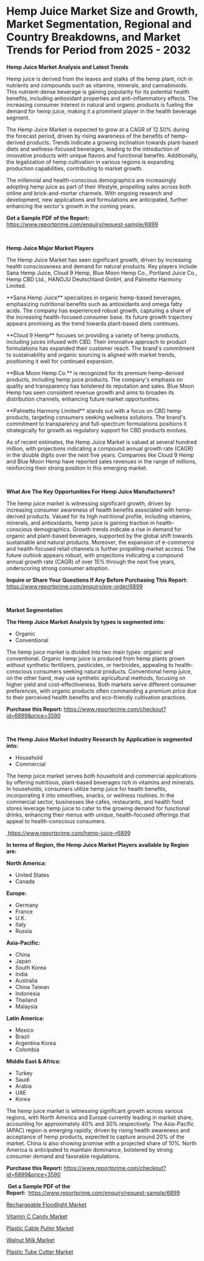 <p><h1>Hemp Juice Market Size and Growth, Market Segmentation, Regional and Country Breakdowns, and Market Trends for Period from 2025 -  2032</h1></p><p><strong>Hemp Juice Market Analysis and Latest Trends</strong></p>
<p><p>Hemp juice is derived from the leaves and stalks of the hemp plant, rich in nutrients and compounds such as vitamins, minerals, and cannabinoids. This nutrient-dense beverage is gaining popularity for its potential health benefits, including antioxidant properties and anti-inflammatory effects. The increasing consumer interest in natural and organic products is fueling the demand for hemp juice, making it a prominent player in the health beverage segment.</p><p>The Hemp Juice Market is expected to grow at a CAGR of 12.50% during the forecast period, driven by rising awareness of the benefits of hemp-derived products. Trends indicate a growing inclination towards plant-based diets and wellness-focused beverages, leading to the introduction of innovative products with unique flavors and functional benefits. Additionally, the legalization of hemp cultivation in various regions is expanding production capabilities, contributing to market growth. </p><p>The millennial and health-conscious demographics are increasingly adopting hemp juice as part of their lifestyle, propelling sales across both online and brick-and-mortar channels. With ongoing research and development, new applications and formulations are anticipated, further enhancing the sector's growth in the coming years.</p></p>
<p><strong>Get a Sample PDF of the Report:&nbsp;</strong> <a href="https://www.reportprime.com/enquiry/request-sample/6899?utm_campaign=2286&utm_medium=2&utm_source=Github&utm_content=ia&utm_term=19032025&utm_id=hemp-juice">https://www.reportprime.com/enquiry/request-sample/6899</a></p>
<p>&nbsp;</p>
<p><strong>Hemp Juice Major Market Players</strong></p>
<p><p>The Hemp Juice Market has seen significant growth, driven by increasing health consciousness and demand for natural products. Key players include Sana Hemp Juice, Cloud 9 Hemp, Blue Moon Hemp Co., Portland Juice Co., Hemp CBD Ltd., HANOJU Deutschland GmbH, and Palmetto Harmony Limited.</p><p>**Sana Hemp Juice** specializes in organic hemp-based beverages, emphasizing nutritional benefits such as antioxidants and omega fatty acids. The company has experienced robust growth, capturing a share of the increasing health-focused consumer base. Its future growth trajectory appears promising as the trend towards plant-based diets continues.</p><p>**Cloud 9 Hemp** focuses on providing a variety of hemp products, including juices infused with CBD. Their innovative approach to product formulations has expanded their customer reach. The brand's commitment to sustainability and organic sourcing is aligned with market trends, positioning it well for continued expansion.</p><p>**Blue Moon Hemp Co.** is recognized for its premium hemp-derived products, including hemp juice products. The company's emphasis on quality and transparency has bolstered its reputation and sales. Blue Moon Hemp has seen consistent revenue growth and aims to broaden its distribution channels, enhancing future market opportunities.</p><p>**Palmetto Harmony Limited** stands out with a focus on CBD hemp products, targeting consumers seeking wellness solutions. The brand's commitment to transparency and full-spectrum formulations positions it strategically for growth as regulatory support for CBD products evolves.</p><p>As of recent estimates, the Hemp Juice Market is valued at several hundred million, with projections indicating a compound annual growth rate (CAGR) in the double digits over the next five years. Companies like Cloud 9 Hemp and Blue Moon Hemp have reported sales revenues in the range of millions, reinforcing their strong position in this emerging market.</p></p>
<p>&nbsp;</p>
<p><strong>What Are The Key Opportunities For Hemp Juice Manufacturers?</strong></p>
<p><p>The hemp juice market is witnessing significant growth, driven by increasing consumer awareness of health benefits associated with hemp-derived products. Valued for its high nutritional profile, including vitamins, minerals, and antioxidants, hemp juice is gaining traction in health-conscious demographics. Growth trends indicate a rise in demand for organic and plant-based beverages, supported by the global shift towards sustainable and natural products. Moreover, the expansion of e-commerce and health-focused retail channels is further propelling market access. The future outlook appears robust, with projections indicating a compound annual growth rate (CAGR) of over 15% through the next five years, underscoring strong consumer adoption.</p></p>
<p><strong>Inquire or Share Your Questions If Any Before Purchasing This Report:</strong> <a href="https://www.reportprime.com/enquiry/pre-order/6899?utm_campaign=2286&utm_medium=2&utm_source=Github&utm_content=ia&utm_term=19032025&utm_id=hemp-juice">https://www.reportprime.com/enquiry/pre-order/6899</a></p>
<p>&nbsp;</p>
<p><strong>Market Segmentation</strong></p>
<p><strong>The Hemp Juice Market Analysis by types is segmented into:</strong></p>
<p><ul><li>Organic</li><li>Conventional</li></ul></p>
<p><p>The hemp juice market is divided into two main types: organic and conventional. Organic hemp juice is produced from hemp plants grown without synthetic fertilizers, pesticides, or herbicides, appealing to health-conscious consumers seeking natural products. Conventional hemp juice, on the other hand, may use synthetic agricultural methods, focusing on higher yield and cost-effectiveness. Both markets serve different consumer preferences, with organic products often commanding a premium price due to their perceived health benefits and eco-friendly cultivation practices.</p></p>
<p><strong>Purchase this Report:&nbsp;</strong><a href="https://www.reportprime.com/checkout?id=6899&price=3590&utm_campaign=2286&utm_medium=2&utm_source=Github&utm_content=ia&utm_term=19032025&utm_id=hemp-juice">https://www.reportprime.com/checkout?id=6899&price=3590</a></p>
<p>&nbsp;</p>
<p><strong>The Hemp Juice Market Industry Research by Application is segmented into:</strong></p>
<p><ul><li>Household</li><li>Commercial</li></ul></p>
<p><p>The hemp juice market serves both household and commercial applications by offering nutritious, plant-based beverages rich in vitamins and minerals. In households, consumers utilize hemp juice for health benefits, incorporating it into smoothies, snacks, or wellness routines. In the commercial sector, businesses like cafes, restaurants, and health food stores leverage hemp juice to cater to the growing demand for functional drinks, enhancing their menus with unique, health-focused offerings that appeal to health-conscious consumers.</p></p>
<p><a href="https://www.reportprime.com/hemp-juice-r6899?utm_campaign=2286&utm_medium=2&utm_source=Github&utm_content=ia&utm_term=19032025&utm_id=hemp-juice">&nbsp;https://www.reportprime.com/hemp-juice-r6899</a></p>
<p><strong>In terms of Region, the Hemp Juice Market Players available by Region are:</strong></p>
<p>
    <p> <strong> North America: </strong>
        <ul>
            <li>United States</li>
            <li>Canada</li>
        </ul>
        </p> 
    <p> <strong> Europe: </strong>
        <ul>
            <li>Germany</li>
            <li>France</li>
            <li>U.K.</li>
            <li>Italy</li>
            <li>Russia</li>
        </ul>
        </p> 
    <p> <strong> Asia-Pacific: </strong>
        <ul>
            <li>China</li>
            <li>Japan</li>
            <li>South Korea</li>
            <li>India</li>
            <li>Australia</li>
            <li>China Taiwan</li>
            <li>Indonesia</li>
            <li>Thailand</li>
            <li>Malaysia</li>
        </ul>
        </p> 
    <p> <strong> Latin America: </strong>
        <ul>
            <li>Mexico</li>
            <li>Brazil</li>
            <li>Argentina Korea</li>
            <li>Colombia</li>
        </ul>
        </p> 
    <p> <strong> Middle East & Africa: </strong>
        <ul>
            <li>Turkey</li>
            <li>Saudi</li>
            <li>Arabia</li>
            <li>UAE</li>
            <li>Korea</li>
        </ul>
    </p>
    </p>
<p><p>The hemp juice market is witnessing significant growth across various regions, with North America and Europe currently leading in market share, accounting for approximately 40% and 30% respectively. The Asia-Pacific (APAC) region is emerging rapidly, driven by rising health awareness and acceptance of hemp products, expected to capture around 20% of the market. China is also showing promise with a projected share of 10%. North America is anticipated to maintain dominance, bolstered by strong consumer demand and favorable regulations.</p></p>
<p><strong>Purchase this Report: </strong><a href="https://www.reportprime.com/checkout?id=6899&price=3590&utm_campaign=2286&utm_medium=2&utm_source=Github&utm_content=ia&utm_term=19032025&utm_id=hemp-juice">https://www.reportprime.com/checkout?id=6899&price=3590</a></p>
<p>&nbsp;<strong>Get a Sample PDF of the Report:&nbsp;&nbsp;</strong><a href="https://www.reportprime.com/enquiry/request-sample/6899?utm_campaign=2286&utm_medium=2&utm_source=Github&utm_content=ia&utm_term=19032025&utm_id=hemp-juice">https://www.reportprime.com/enquiry/request-sample/6899</a></p>
<p><strong></strong></p>
<p><p><a href="https://www.linkedin.com/pulse/competitive-landscape-rechargeable-floodlight-market-strong-laqec?utm_campaign=2286&utm_medium=2&utm_source=Github&utm_content=ia&utm_term=19032025&utm_id=hemp-juice">Rechargeable Floodlight Market</a></p><p><a href="https://github.com/goickpache1m/Market-Research-Report-List-1/blob/main/vitamin-c-candy-market.md?utm_campaign=2286&utm_medium=2&utm_source=Github&utm_content=ia&utm_term=19032025&utm_id=hemp-juice">Vitamin C Candy Market</a></p><p><a href="https://www.linkedin.com/pulse/plastic-cable-puller-market-growth-forecast-from-2025-2032-aj6ec?utm_campaign=2286&utm_medium=2&utm_source=Github&utm_content=ia&utm_term=19032025&utm_id=hemp-juice">Plastic Cable Puller Market</a></p><p><a href="https://github.com/smarzkathyb6/Market-Research-Report-List-1/blob/main/walnut-milk-market.md?utm_campaign=2286&utm_medium=2&utm_source=Github&utm_content=ia&utm_term=19032025&utm_id=hemp-juice">Walnut Milk Market</a></p><p><a href="https://www.linkedin.com/pulse/plastic-tube-cutter-market-dynamics-forecast-2025-2032-122-vug8c?utm_campaign=2286&utm_medium=2&utm_source=Github&utm_content=ia&utm_term=19032025&utm_id=hemp-juice">Plastic Tube Cutter Market</a></p></p>